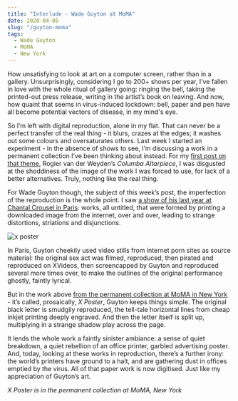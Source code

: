 ```yaml
---
title: "Interlude - Wade Guyton at MoMA"
date: 2020-04-05
slug: "/guyton-moma"
tags:
  - Wade Guyton
  - MoMA
  - New York
---
```


How unsatisfying to look at art on a computer screen, rather than in a gallery. Unsurprisingly, considering I go to 200+ shows per year, I’ve fallen in love with the whole ritual of gallery going: ringing the bell, taking the printed-out press release, writing in the artist’s book on leaving. And now, how quaint that seems in virus-induced lockdown: bell, paper and pen have all become potential vectors of disease, in my mind's eye.

So I’m left with digital reproduction, alone in my flat. That can never be a perfect transfer of the real thing - it blurs, crazes at the edges; it washes out some colours and oversaturates others. Last week I started an experiment - in the absence of shows to see, I’m discussing a work in a permanent collection I’ve been thinking about instead. For my [first post on that theme](http://artangled.com/2020/03/29/weyden-alte/), Rogier van der Weyden’s *Columba Altarpiece*, I was disgusted at the shoddiness of the image of the work I was forced to use, for lack of a better alternatives. Truly, nothing like the real thing.

For Wade Guyton though, the subject of this week’s post, the imperfection of the reproduction is the whole point. I saw [a show of his last year at Chantal Crousel in Paris](https://www.crousel.com/home/exhibition/1126/Natural-Wine): works, all untitled, that were formed by printing a downloaded image from the internet, over and over, leading to strange distortions, striations and disjunctions.

![x poster](/guyton-moma-1.jpg)

In Paris, Guyton cheekily used video stills from internet porn sites as source material: the original sex act was filmed, reproduced, then pirated and reproduced on XVideos, then screencapped by Guyton and reproduced several more times over, to make the outlines of the original performance ghostly, faintly lyrical.

But in the work above [from the permanent collection at MoMA in New York](https://www.moma.org/collection/works/289769?artist_id=28874&locale=en&page=1&sov_referrer=artist) - it’s called, prosaically, *X Poster*, Guyton keeps things simple. The original black letter is smudgily reproduced, the tell-tale horizontal lines from cheap inkjet printing deeply engraved. And then the letter itself is split up, multiplying in a strange shadow play across the page.

It lends the whole work a faintly sinister ambiance: a sense of quiet breakdown, a quiet rebellion of an office printer, garbled advertising poster. And, today, looking at these works in reproduction, there’s a further irony: the world’s printers have ground to a halt, and are gathering dust in offices emptied by the virus. All of that paper work is now digitised. Just like my appreciation of Guyton’s art.

*X Poster is in the permanent collection at MoMA, New York*
